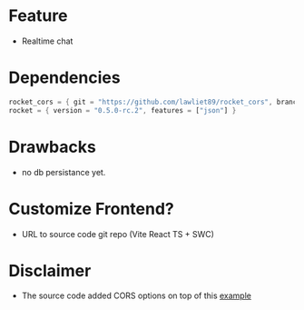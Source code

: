 # Feature

- Realtime chat

# Dependencies

```rust
rocket_cors = { git = "https://github.com/lawliet89/rocket_cors", branch = "master" }
rocket = { version = "0.5.0-rc.2", features = ["json"] }
```

# Drawbacks

- no db persistance yet.

# Customize Frontend?

- URL to source code git repo (Vite React TS + SWC)

# Disclaimer

- The source code added CORS options on top of this [example](https://github.com/SergioBenitez/Rocket/tree/master/examples)
